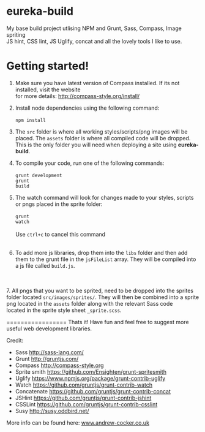 eureka-build
============

My base build project utlising NPM and Grunt, Sass, Compass, Image spriting<br />
JS hint, CSS lint, JS Uglify, concat and all the lovely tools I like to use.

Getting started!
================

1. Make sure you have latest version of Compass installed. If its not installed, visit the website<br />
for more details: http://compass-style.org/install/

2. Install node dependencies using the following command:<br /><br />
<code>npm install</code>

3. The <code>src</code> folder is where all working styles/scripts/png images will be placed. The <code>assets</code> folder is where all compiled code will be dropped. This is the only
folder you will need when deploying a site using <strong>eureka-build</strong>.

4. To compile your code, run one of the following commands:<br /><br />
<code>grunt development</code><br />
<code>grunt build</code><br />

5. The watch command will look for changes made to your styles, scripts or pngs placed in the sprite folder:<br /><br />
<code>grunt watch</code><br /><br />
Use <code>ctrl+c</code> to cancel this command
<br /><br />
6. To add more js libraries, drop them into the <code>libs</code> folder and then add them to the grunt file in the <code>jsFileList</code> array. They will be compiled into a js file called <code>build.js</code>.
<br />
<br />
7. All pngs that you want to be sprited, need to be dropped into the sprites folder located <code>src/images/sprites/</code>. They will then be combined into a sprite png located in the <code>assets</code> folder along with the relevant Sass code<br />
located in the sprite style sheet <code>_sprite.scss</code>.

=================
Thats it! Have fun and feel free to suggest more useful web development libraries.

Credit:
- Sass http://sass-lang.com/
- Grunt http://gruntjs.com/
- Compass http://compass-style.org
- Sprite smith https://github.com/Ensighten/grunt-spritesmith
- Uglify https://www.npmjs.org/package/grunt-contrib-uglify
- Watch https://github.com/gruntjs/grunt-contrib-watch
- Concatenate https://github.com/gruntjs/grunt-contrib-concat
- JSHint https://github.com/gruntjs/grunt-contrib-jshint
- CSSLint https://github.com/gruntjs/grunt-contrib-csslint
- Susy http://susy.oddbird.net/

More info can be found here: www.andrew-cocker.co.uk



